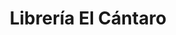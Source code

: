 ---
title: "Librería El Cántaro"
url: /san-carlos-de-bariloche/libreria-el-cantaro/
shop: Bücher
---
